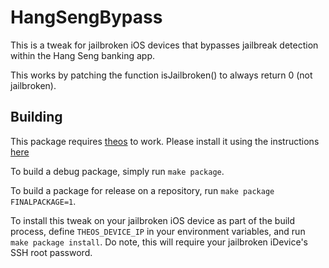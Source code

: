 # HangSengBypass

This is a tweak for jailbroken iOS devices that bypasses jailbreak detection within the
Hang Seng banking app.

This works by patching the function isJailbroken() to always return 0 (not jailbroken).

## Building

This package requires [theos](https://github.com/theos/theos) to work.
Please install it using the instructions [here](https://github.com/theos/theos/wiki/Installation)

To build a debug package, simply run `make package`.

To build a package for release on a repository, run `make package FINALPACKAGE=1`.

To install this tweak on your jailbroken iOS device as part of the build process,
define `THEOS_DEVICE_IP` in your environment variables, and run `make package install`.
Do note, this will require your jailbroken iDevice's SSH root password.
